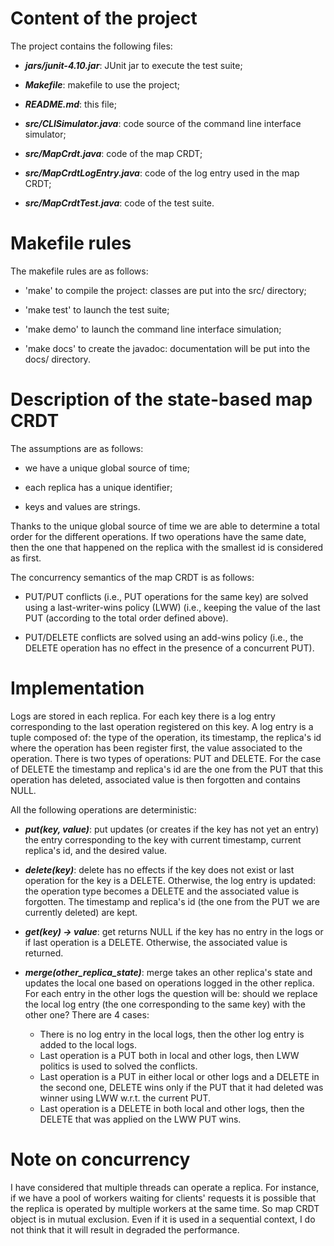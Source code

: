 Content of the project
======================

The project contains the following files:

- ___jars/junit-4.10.jar___: JUnit jar to execute the test suite;

- ___Makefile___: makefile to use the project;

- ___README.md___: this file;

- ___src/CLISimulator.java___: code source of the command line interface simulator;

- ___src/MapCrdt.java___: code of the map CRDT;

- ___src/MapCrdtLogEntry.java___: code of the log entry used in the map CRDT;

- ___src/MapCrdtTest.java___: code of the test suite.


Makefile rules
==============

The makefile rules are as follows:

- 'make' to compile the project: classes are put into the src/ directory;

- 'make test' to launch the test suite;

- 'make demo' to launch the command line interface simulation;

- 'make docs' to create the javadoc: documentation will be put into the docs/ directory.


Description of the state-based map CRDT
=======================================

The assumptions are as follows:

- we have a unique global source of time;

- each replica has a unique identifier;

- keys and values are strings.

Thanks to the unique global source of time we are able to determine a total order for the different
operations. If two operations have the same date, then the one that happened on the replica with the
smallest id is considered as first.

The concurrency semantics of the map CRDT is as follows:

- PUT/PUT conflicts (i.e., PUT operations for the same key) are solved using a last-writer-wins
policy (LWW) (i.e., keeping the value of the last PUT (according to the total order defined above).

- PUT/DELETE conflicts are solved using an add-wins policy (i.e., the DELETE operation has no effect
in the presence of a concurrent PUT).


Implementation
==============

Logs are stored in each replica. For each key there is a log entry corresponding to the last
operation registered on this key. A log entry is a tuple composed of: the type of the operation, its
timestamp, the replica's id where the operation has been register first, the value associated to the
operation. There is two types of operations: PUT and DELETE. For the case of DELETE the timestamp
and replica's id are the one from the PUT that this operation has deleted, associated value is then
forgotten and contains NULL.

All the following operations are deterministic:
 
- ___put(key, value)___: put updates (or creates if the key has not yet an entry) the entry
corresponding to the key with current timestamp, current replica's id, and the desired value.

- ___delete(key)___: delete has no effects if the key does not exist or last operation for the key
is a DELETE. Otherwise, the log entry is updated: the operation type becomes a DELETE and the
associated value is forgotten. The timestamp and replica's id (the one from the PUT we are currently
deleted) are kept.

- ___get(key) -> value___: get returns NULL if the key has no entry in the logs or if last operation
is a DELETE. Otherwise, the associated value is returned.

- ___merge(other_replica_state)___: merge takes an other replica's state and updates the local one
based on operations logged in the other replica. For each entry in the other logs the question will
be: should we replace the local log entry (the one corresponding to the same key) with the other
one? There are 4 cases:
	- There is no log entry in the local logs, then the other log entry is added to the local logs.
	- Last operation is a PUT both in local and other logs, then LWW politics is used to solved the
     conflicts.
	- Last operation is a PUT in either local or other logs and a DELETE in the second one, DELETE
     wins only if the PUT that it had deleted was winner using LWW w.r.t. the current PUT.
	- Last operation is a DELETE in both local and other logs, then the DELETE that was applied on
     the LWW PUT wins.


Note on concurrency
===================

I have considered that multiple threads can operate a replica. For instance, if we have a pool of
workers waiting for clients' requests it is possible that the replica is operated by multiple
workers at the same time. So map CRDT object is in mutual exclusion. Even if it is used in a
sequential context, I do not think that it will result in degraded the performance.
